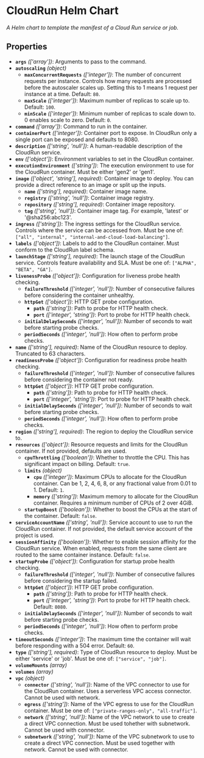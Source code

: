 # CloudRun Helm Chart

*A Helm chart to template the manifest of a Cloud Run service or job.*

## Properties

- **`args`** *(['array'])*: Arguments to pass to the command.
- **`autoscaling`** *(object)*
  - **`maxConcurrentRequests`** *(['integer'])*: The number of concurrent requests per instance. Controls how many requests are processed before the autoscaler scales up. Setting this to 1 means 1 request per instance at a time. Default: `80`.
  - **`maxScale`** *(['integer'])*: Maximum number of replicas to scale up to. Default: `100`.
  - **`minScale`** *(['integer'])*: Minimum number of replicas to scale down to. 0 enables scale to zero. Default: `0`.
- **`command`** *(['array'])*: Command to run in the container.
- **`containerPort`** *(['integer'])*: Container port to expose. In CloudRun only a single port can be exposed and defaults to 8080.
- **`description`** *(['string', 'null'])*: A human-readable description of the CloudRun service.
- **`env`** *(['object'])*: Environment variables to set in the CloudRun container.
- **`executionEnvironment`** *(['string'])*: The execution environment to use for the CloudRun container. Must be either 'gen2' or 'gen1'.
- **`image`** *(['object', 'string'], required)*: Container image to deploy. You can provide a direct reference to an image or split up the inputs.
  - **`name`** *(['string'], required)*: Container image name.
  - **`registry`** *(['string', 'null'])*: Container image registry.
  - **`repository`** *(['string'], required)*: Container image repository.
  - **`tag`** *(['string', 'null'])*: Container image tag. For example, 'latest' or '@sha256:abc123'.
- **`ingress`** *(['string'])*: The ingress settings for the CloudRun service. Controls where the service can be accessed from. Must be one of: `["all", "internal", "internal-and-cloud-load-balancing"]`.
- **`labels`** *(['object'])*: Labels to add to the CloudRun container. Must conform to the CloudRun label schema.
- **`launchStage`** *(['string'], required)*: The launch stage of the CloudRun service. Controls feature availability and SLA. Must be one of: `["ALPHA", "BETA", "GA"]`.
- **`livenessProbe`** *(['object'])*: Configuration for liveness probe health checking.
  - **`failureThreshold`** *(['integer', 'null'])*: Number of consecutive failures before considering the container unhealthy.
  - **`httpGet`** *(['object'])*: HTTP GET probe configuration.
    - **`path`** *(['string'])*: Path to probe for HTTP health check.
    - **`port`** *(['integer', 'string'])*: Port to probe for HTTP health check.
  - **`initialDelaySeconds`** *(['integer', 'null'])*: Number of seconds to wait before starting probe checks.
  - **`periodSeconds`** *(['integer', 'null'])*: How often to perform probe checks.
- **`name`** *(['string'], required)*: Name of the CloudRun  resource to deploy. Truncated to 63 characters.
- **`readinessProbe`** *(['object'])*: Configuration for readiness probe health checking.
  - **`failureThreshold`** *(['integer', 'null'])*: Number of consecutive failures before considering the container not ready.
  - **`httpGet`** *(['object'])*: HTTP GET probe configuration.
    - **`path`** *(['string'])*: Path to probe for HTTP health check.
    - **`port`** *(['integer', 'string'])*: Port to probe for HTTP health check.
  - **`initialDelaySeconds`** *(['integer', 'null'])*: Number of seconds to wait before starting probe checks.
  - **`periodSeconds`** *(['integer', 'null'])*: How often to perform probe checks.
- **`region`** *(['string'], required)*: The region to deploy the CloudRun service to.
- **`resources`** *(['object'])*: Resource requests and limits for the CloudRun container. If not provided, defaults are used.
  - **`cpuThrottling`** *(['boolean'])*: Whether to throttle the CPU. This has significant impact on billing. Default: `true`.
  - **`limits`** *(object)*
    - **`cpu`** *(['integer'])*: Maximum CPUs to allocate for the CloudRun container. Can be 1, 2, 4, 6, 8, or any fractional value from 0.01 to 1. Default: `1`.
    - **`memory`** *(['string'])*: Maximum memory to allocate for the CloudRun container. Requires a minimum number of CPUs of 2 over 4GiB.
  - **`startupBoost`** *(['boolean'])*: Whether to boost the CPUs at the start of the container. Default: `false`.
- **`serviceAccountName`** *(['string', 'null'])*: Service account to use to run the CloudRun container. If not provided, the default service account of the project is used.
- **`sessionAffinity`** *(['boolean'])*: Whether to enable session affinity for the CloudRun service. When enabled, requests from the same client are routed to the same container instance. Default: `false`.
- **`startupProbe`** *(['object'])*: Configuration for startup probe health checking.
  - **`failureThreshold`** *(['integer', 'null'])*: Number of consecutive failures before considering the startup failed.
  - **`httpGet`** *(['object'])*: HTTP GET probe configuration.
    - **`path`** *(['string'])*: Path to probe for HTTP health check.
    - **`port`** *(['integer', 'string'])*: Port to probe for HTTP health check. Default: `8080`.
  - **`initialDelaySeconds`** *(['integer', 'null'])*: Number of seconds to wait before starting probe checks.
  - **`periodSeconds`** *(['integer', 'null'])*: How often to perform probe checks.
- **`timeoutSeconds`** *(['integer'])*: The maximum time the container will wait before responding with a 504 error. Default: `60`.
- **`type`** *(['string'], required)*: Type of CloudRun resource to deploy. Must be either 'service' or 'job'. Must be one of: `["service", "job"]`.
- **`volumeMounts`** *(array)*
- **`volumes`** *(array)*
- **`vpc`** *(object)*
  - **`connector`** *(['string', 'null'])*: Name of the VPC connector to use for the CloudRun container. Uses a serverless VPC access connector. Cannot be used with network.
  - **`egress`** *(['string'])*: Name of the VPC egress to use for the CloudRun container. Must be one of: `["private-ranges-only", "all-traffic"]`.
  - **`network`** *(['string', 'null'])*: Name of the VPC network to use to create a direct VPC connection. Must be used tohether with subnetwork. Cannot be used with connector.
  - **`subnetwork`** *(['string', 'null'])*: Name of the VPC subnetwork to use to create a direct VPC connection. Must be used together with network. Cannot be used with connector.
